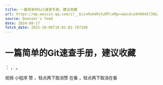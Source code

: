 ```yaml
---
title: 一篇简单的Git速查手册，建议收藏
url: https://mp.weixin.qq.com/s?__biz=MzA4MjkzMTcxMg==&mid=2449045730&idx=2&sn=12330eeb7f8adf4dd968c6baea0fa6d8
source: Doonsec's feed
date: 2024-08-17
fetch_date: 2025-10-06T18:01:03.707208
---
```


# 一篇简单的Git速查手册，建议收藏

：
，
。

视频
小程序
赞
，轻点两下取消赞
在看
，轻点两下取消在看